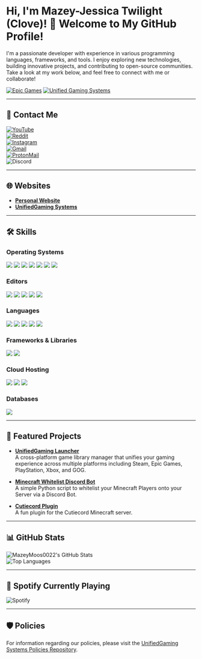 # Hi, I'm Mazey-Jessica Twilight (Clove)! 👋 Welcome to My GitHub Profile!

I'm a passionate developer with experience in various programming languages, frameworks, and tools. I enjoy exploring new technologies, building innovative projects, and contributing to open-source communities. Take a look at my work below, and feel free to connect with me or collaborate!

[![Epic Games](https://img.shields.io/badge/EpicGames-Developer-blue)](https://github.com/EpicGames)
[![Unified Gaming Systems](https://img.shields.io/badge/UnifiedGaming%20Systems-CEO-brightgreen)](https://github.com/UnifiedGaming-Systems)

---

## 📩 Contact Me

[![YouTube](https://img.shields.io/badge/MazeyMoos0022-%23FF0000.svg?logo=YouTube&logoColor=white)](https://www.youtube.com/@mazeymoos0022)  
[![Reddit](https://img.shields.io/badge/MazeyMoos0022-FF4500?logo=reddit&logoColor=white)](https://www.reddit.com/u/mazeymoos0022)  
[![Instagram](https://img.shields.io/badge/mazeymoos0022-%23E4405F.svg?logo=Instagram&logoColor=white)](https://www.instagram.com/mazeymoos0022)  
[![Gmail](https://img.shields.io/badge/-mazeymoos0022%40gmail.com-c71610?logo=Gmail&)](mailto:mazeymoos0022@gmail.com)  
[![ProtonMail](https://img.shields.io/badge/mazeymoos0022%40proton.me-6D4AFF?logo=protonmail&logoColor=fff)](mailto:mazeymoos0022@proton.me)  
![Discord](https://img.shields.io/badge/mazeymoos0022-%235865F2.svg?&logo=discord&logoColor=white)

---

## 🌐 Websites

- [**Personal Website**](https://www.mazeymoos.com)  
- [**UnifiedGaming Systems**](https://unifiedgaming-systems.mazeymoos.com)

---

## 🛠️ Skills

### **Operating Systems**
![](https://img.shields.io/badge/Debian-A81D33?logo=debian&logoColor=fff) ![](https://img.shields.io/badge/iOS-000000?&logo=apple&logoColor=white) ![](https://img.shields.io/badge/Windows-0078D6.svg?logo=Windows&logoColor=black) ![](https://img.shields.io/badge/Ubuntu-E95420.svg?logo=Ubuntu&logoColor=black) ![](https://img.shields.io/badge/Kali%20Linux-557C94?logo=kalilinux&logoColor=fff) ![](https://img.shields.io/badge/Linux%20Mint-87CF3E?logo=linuxmint&logoColor=fff) ![](https://img.shields.io/badge/NixOS-5277C3?logo=nixos&logoColor=fff)

### **Editors**
![](https://img.shields.io/badge/Visual%20Studio%20Code-0078d7.svg?logo=visual-studio-code&logoColor=white) ![](https://img.shields.io/badge/IntelliJIDEA-000000.svg?logo=intellij-idea&logoColor=white) ![](https://img.shields.io/badge/Replit-F26207?logo=replit&logoColor=fff) ![](https://img.shields.io/badge/Sublime%20Text-%23575757.svg?logo=sublime-text&logoColor=important) ![](https://custom-icon-badges.demolab.com/badge/Visual%20Studio-5C2D91.svg?&logo=visual-studio&logoColor=white)

### **Languages**
![](https://img.shields.io/badge/JavaScript-F7DF1E.svg?logo=javascript&logoColor=black) ![](https://img.shields.io/badge/Python-31A8FF.svg?logo=python&logoColor=white) ![](https://img.shields.io/badge/Java-%23ED8B00.svg?logo=openjdk&logoColor=white) ![](https://img.shields.io/badge/YAML-CB171E?logo=yaml&logoColor=fff) ![](https://img.shields.io/badge/CSS-1572B6?logo=css3&logoColor=fff)

### **Frameworks & Libraries**
![](https://img.shields.io/badge/Node.js-43853D.svg?logo=node.js&logoColor=white) ![](https://img.shields.io/badge/Discord.js-512BD4.svg?logo=Discord&logoColor=white)

### **Cloud Hosting**
![](https://img.shields.io/badge/Oracle%20Cloud-F80000?logo=oracle&logoColor=white) ![](https://img.shields.io/badge/Google%20Cloud-4285F4?logo=google-cloud&logoColor=white) ![](https://img.shields.io/badge/Microsoft%20Azure-0078D4?logo=microsoft-azure&logoColor=white)

### **Databases**
![](https://img.shields.io/badge/MySQL-4479A1?logo=mysql&logoColor=fff)

---

## 🚀 Featured Projects

- **[UnifiedGaming Launcher](https://github.com/UnifiedGaming-Systems/unifiedgaming-launcher)**  
  A cross-platform game library manager that unifies your gaming experience across multiple platforms including Steam, Epic Games, PlayStation, Xbox, and GOG.

- **[Minecraft Whitelist Discord Bot](https://github.com/mazeymoos0022/Minecraft-Whitelist-Discord-Bot)**  
  A simple Python script to whitelist your Minecraft Players onto your Server via a Discord Bot.

- **[Cutiecord Plugin](https://github.com/mazeymoos0022/CutiecordPlugin)**  
  A fun plugin for the Cutiecord Minecraft server.

---

## 📊 GitHub Stats

![MazeyMoos0022's GitHub Stats](https://github-readme-stats.vercel.app/api?username=mazeymoos0022&theme=dracula&show_icons=true)  
![Top Languages](https://github-readme-stats.vercel.app/api/top-langs/?username=mazeymoos0022&layout=compact&theme=dracula)

---

## 🎵 Spotify Currently Playing

![Spotify](https://spotify-github-profile.kittinanx.com/api/view?uid=x060f5w4ftwv8zc8fi9662t70&cover_image=true&theme=default&show_offline=false&background_color=121212&interchange=false)

---

## 🛡️ Policies

For information regarding our policies, please visit the [UnifiedGaming Systems Policies Repository](https://github.com/UnifiedGaming-Systems/policies).
